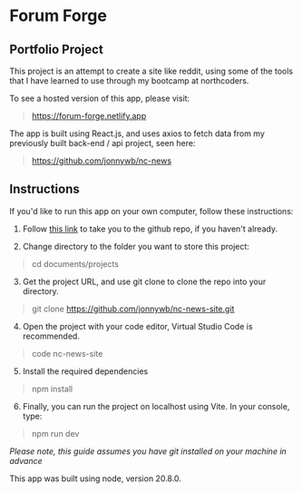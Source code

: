 # Forum Forge

## Portfolio Project

This project is an attempt to create a site like reddit, using some of the tools that I have learned to use through my bootcamp at northcoders.

To see a hosted version of this app, please visit:

> https://forum-forge.netlify.app

The app is built using React.js, and uses axios to fetch data from my previously built back-end / api project, seen here:

> https://github.com/jonnywb/nc-news

## Instructions

If you'd like to run this app on your own computer, follow these instructions:

1. Follow [this link](https://github.com/jonnywb/nc-news-site) to take you to the github repo, if you haven't already.

2. Change directory to the folder you want to store this project:

> cd documents/projects

3. Get the project URL, and use git clone to clone the repo into your directory.

> git clone https://github.com/jonnywb/nc-news-site.git

4. Open the project with your code editor, Virtual Studio Code is recommended.

> code nc-news-site

5. Install the required dependencies

> npm install

6. Finally, you can run the project on localhost using Vite. In your console, type:

> npm run dev

_Please note, this guide assumes you have git installed on your machine in advance_

This app was built using node, version 20.8.0.
